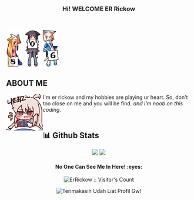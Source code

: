 ### <p align="center">**Hi! WELCOME  ER Rickow**</p>
<br/>

 <p align="center">
  
  <a href="#"><img src="gambar/8.gif"><a/>
  <a href="#"><img src="gambar/0.gif"><a/>
  <a href="#"><img src="gambar/6.gif"><a/>
</p>

## **ABOUT ME**
<a href="https://github.com/ErRickow"><img align="left" width="100" src="./gambar/mahiro_switch.png"></a>
I'm er rickow and my hobbies are playing ur heart. So, don't too close on me and you will be find.
_and i'm noob on this coding_.
<br><br>

## **📊 Github Stats**
<p align="center"><img width="50%" src="https://github-readme-stats.vercel.app/api?username=ErRickow&show_icons=true&count_private=true&theme=react&hide_border=true&bg_color=0D1117"/> <img width="45%" src="https://github-readme-stats.vercel.app/api?username=ErRickow&show_owner=true,prs"/>
</p>

<h4 align="center"><i class="fas fa-align-center"></i>No One Can See Me In Here! :eyes:</h4>

<p align="center"><img src="https://profile-counter.glitch.me/{ErRickow}/count.svg" alt="ErRickow :: Visitor's Count" /></p>

<div align="center">
    <img src="https://typograssy.deno.dev/api?text=Terimakasih%20Udah%20Liat%20Profil Gw!&l0=none&l1=ef858c&l2=62b7d8&l3=ffb6c1&l4=caf9ff&bg=none&frame=none&speed=250&comment=" alt="Terimakasih Udah Liat Profil Gw!">
</div>